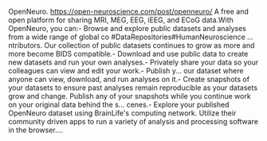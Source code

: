 OpenNeuro. https://open-neuroscience.com/post/openneuro/
A free and open platform for sharing MRI, MEG, EEG, iEEG, and ECoG data.With OpenNeuro, you can:- Browse and explore public datasets and analyses from a wide range of global co #DataRepositories#HumanNeuroscience ...
ntributors. Our collection of public datasets continues to grow as more and more become BIDS compatible.- Download and use public data to create new datasets and run your own analyses.- Privately share your data so your colleagues can view and edit your work.- Publish y...
our dataset where anyone can view, download, and run analyses on it.- Create snapshots of your datasets to ensure past analyses remain reproducible as your datasets grow and change. Publish any of your snapshots while you continue work on your original data behind the s...
cenes.- Explore your published OpenNeuro dataset using BrainLife's computing network. Utilize their community driven apps to run a variety of analysis and processing software in the browser....
